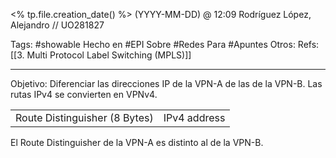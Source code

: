 <% tp.file.creation_date() %> (YYYY-MM-DD) @ 12:09
Rodríguez López, Alejandro // UO281827

Tags:
	#showable
	Hecho en #EPI
	Sobre #Redes 
	Para #Apuntes 
	Otros:
	Refs:
		 [[3. Multi Protocol Label Switching (MPLS)]]
 
<hr>

Objetivo: Diferenciar las direcciones IP de la VPN-A de las de la VPN-B.
Las rutas IPv4 se convierten en VPNv4.
<table>
<tr><td>Route Distinguisher (8 Bytes)</td><td>IPv4 address</td></tr>
</table>
El Route Distinguisher de la VPN-A es distinto al de la VPN-B.